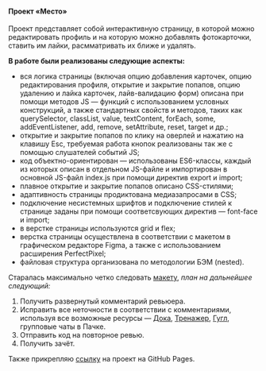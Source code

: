 #### Проект «Место»

Проект представляет собой интерактивную страницу, в которой можно редактировать профиль и на которую можно добавлять фотокарточки, ставить им лайки, расмматривать их ближе и удалять.

__В работе были реализованы следующие аспекты:__
* вся логика страницы (включая опцию добавления карточек, опцию редактирования профиля, открытие и закрытие попапов, опцию удалению и лайка карточек, лайв-валидацию форм) описана при помощи методов JS — функций с использованием условных конструкций, а также стандартных свойств и методов, таких как querySelector, classList, value, textContent, forEach, some, addEventListener, add, remove, setAttribute, reset, target и др.;
* открытие и закрытие попапов по клику на оверлей и нажатию на клавишу Esc, требуемая работа кнопок реализованы так же с помощью слушателей событий JS;
* код объектно-ориентирован — использованы ES6-классы, каждый из которых описан в отдельном JS-файле и импортирован в основной JS-файл index.js при помощи директив export и import;
* плавное открытие и закрытие попапов описано CSS-стилями;
* адаптивность страницы продиктована медиазапросами в CSS;
* подключение несистемных шрифтов и подключение стилей к странице заданы при помощи соответсвующих директив — font-face и import;
* в верстке страницы используются grid и flex;
* верстка страницы осуществлена в соответствии с макетом в графическом редакторе Figma, а также с использованием расширения PerfectPixel;
* файловая структура организована по методологии БЭМ (nested).

Старалась максимально четко следовать [макету](https://www.figma.com/file/2cn9N9jSkmxD84oJik7xL7/JavaScript.-Sprint-4?node-id=0%3A1),
_план на дальнейшее следующий:_
1.  Получить развернутый комментарий ревьюера.
2.  Исправить все неточности в соответствии с комментариями, используя все возможные ресурсы — [Дока](https://www.doka.guide/), [Тренажер](https://practicum.yandex.ru/learn/web/courses/dbf98e55-0f76-444b-850c-4538708ad571/sprints/133728/topics/b4072eed-2089-45c0-9382-98ea71202341/lessons/939aeab7-0508-49e8-bcf2-199d4dbf74f7/), [Гугл](https://www.google.ru/), групповые чаты в Пачке.
3. Отправить код на повторное ревью.
4. Получить зачёт.

Также прикрепляю [ссылку](https://vikabuyavykh.github.io/mesto/) на проект на GitHub Pages.
